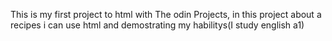 This is my first project to html with The odin Projects, in this project about a recipes i can use html and demostrating my habilitys(I study english a1)